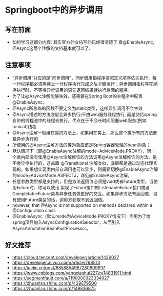 # Springboot中的异步调用
## 写在前面
- 如何学习这部分内容: 其实官方的文档写的已经很清楚了.看@EnableAsync, @Async这两个注解的文档基本就可以了.

## 注意事项
- “异步调用”对应的是“同步调用”，同步调用指程序按照定义顺序依次执行，每一行程序都必须等待上一行程序执行完成之后才能执行；异步调用指程序在顺序执行时，不等待异步调用的语句返回结果就执行后面的程序。
- 为了让@Async注解能够生效，还需要在Spring Boot的主程序中配置@EnableAsync，
- @Async所修饰的函数不要定义为static类型，这样异步调用不会生效
- @Async描述的方法底层会异步执行(不由web服务线程执行, 而是交给spring自带的线程池中的线程去执行。优点在于不会长时间阻塞web服务(例如tomcat)线程
- @Async注解一般用在类的方法上，如果用在类上，那么这个类所有的方法都是异步执行的
- 所使用的@Async注解方法的类对象应该是Spring容器管理的bean对象；
- 默认情况下（即@EnableAsync注解的mode=AdviceMode.PROXY），同一个类内部没有使用@Async注解修饰的方法调用@Async注解修饰的方法，是不会异步执行的，这点跟 @Transitional 注解类似，底层都是通过动态代理实现的。如果想实现类内部自调用也可以异步，则需要切换@EnableAsync注解的mode=AdviceMode.ASPECTJ，详见@EnableAsync注解。
- 任意参数类型都是支持的，但是方法返回值必须是void或者Future类型。当使用Future时，你可以使用 实现了Future接口的ListenableFuture接口或者CompletableFuture类与异步任务做更好的交互。如果异步方法有返回值，没有使用Future<V>类型的话，调用方获取不到返回值。
- however, that @Async is not supported on methods declared within a @Configuration class
- @EnableAsync（默认mode为AdviceMode.PROXY情况下）作用为了给spring项目加入AsyncConfigurationSelector，从而引入AsyncAnnotationBeanPostProcessor。

## 好文推荐
- https://cloud.tencent.com/developer/article/1426027
- https://developer.aliyun.com/article/768513
- https://juejin.cn/post/6858854987280809997
- https://www.cnblogs.com/yangxiaohui227/p/14831911.html
- https://segmentfault.com/a/1190000023334027
- https://zhuanlan.zhihu.com/p/439879500
- https://zhuanlan.zhihu.com/p/149836875